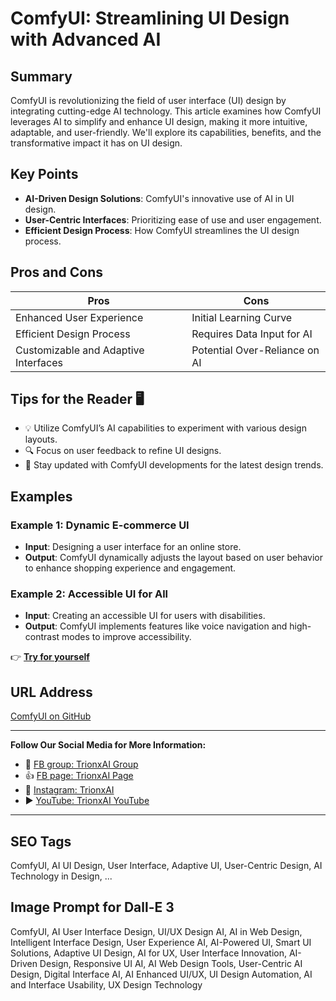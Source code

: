 
# ComfyUI: Streamlining UI Design with Advanced AI

## Summary
ComfyUI is revolutionizing the field of user interface (UI) design by integrating cutting-edge AI technology. This article examines how ComfyUI leverages AI to simplify and enhance UI design, making it more intuitive, adaptable, and user-friendly. We'll explore its capabilities, benefits, and the transformative impact it has on UI design.

## Key Points
- **AI-Driven Design Solutions**: ComfyUI's innovative use of AI in UI design.
- **User-Centric Interfaces**: Prioritizing ease of use and user engagement.
- **Efficient Design Process**: How ComfyUI streamlines the UI design process.

## Pros and Cons
| Pros                                | Cons                              |
|-------------------------------------|-----------------------------------|
| Enhanced User Experience            | Initial Learning Curve            |
| Efficient Design Process            | Requires Data Input for AI        |
| Customizable and Adaptive Interfaces| Potential Over-Reliance on AI     |

## Tips for the Reader 🖥️
- 💡 Utilize ComfyUI’s AI capabilities to experiment with various design layouts.
- 🔍 Focus on user feedback to refine UI designs.
- 🔄 Stay updated with ComfyUI developments for the latest design trends.

## Examples
### Example 1: Dynamic E-commerce UI
- **Input**: Designing a user interface for an online store.
- **Output**: ComfyUI dynamically adjusts the layout based on user behavior to enhance shopping experience and engagement.

### Example 2: Accessible UI for All
- **Input**: Creating an accessible UI for users with disabilities.
- **Output**: ComfyUI implements features like voice navigation and high-contrast modes to improve accessibility.

👉 <a href="https://github.com/comfyanonymous" target="_blank">**Try for yourself**</a>

## URL Address
<a href="https://github.com/comfyanonymous" target="_blank">ComfyUI on GitHub</a>

---

**Follow Our Social Media for More Information:**
- 📘 <a href="https://www.facebook.com/groups/trionxai" target="_blank">FB group: TrionxAI Group</a>
- 👍 <a href="https://www.facebook.com/ai.trionxai" target="_blank">FB page: TrionxAI Page</a>
- 📸 <a href="https://www.instagram.com/trionxai/" target="_blank">Instagram: TrionxAI</a>
- ▶️ <a href="https://www.youtube.com/@robotdocs/" target="_blank">YouTube: TrionxAI YouTube</a>

---

## SEO Tags
ComfyUI, AI UI Design, User Interface, Adaptive UI, User-Centric Design, AI Technology in Design, ...

## Image Prompt for Dall-E 3
ComfyUI, AI User Interface Design, UI/UX Design AI, AI in Web Design, Intelligent Interface Design, User Experience AI, AI-Powered UI, Smart UI Solutions, Adaptive UI Design, AI for UX, User Interface Innovation, AI-Driven Design, Responsive UI AI, AI Web Design Tools, User-Centric AI Design, Digital Interface AI, AI Enhanced UI/UX, UI Design Automation, AI and Interface Usability, UX Design Technology